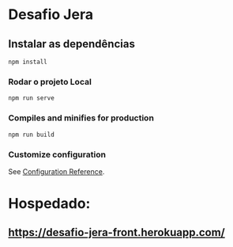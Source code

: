 # Desafio Jera

## Instalar as dependências
```
npm install
```

### Rodar o projeto Local
```
npm run serve
```

### Compiles and minifies for production
```
npm run build
```

### Customize configuration
See [Configuration Reference](https://cli.vuejs.org/config/).

# Hospedado:
## https://desafio-jera-front.herokuapp.com/
